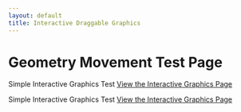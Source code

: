 ```yaml
---
layout: default
title: Interactive Draggable Graphics
---
```


# Geometry Movement Test Page

Simple Interactive Graphics Test
[View the Interactive Graphics Page](/info/graphics.html)

Simple Interactive Graphics Test
[View the Interactive Graphics Page](/info/graphics1.html)
